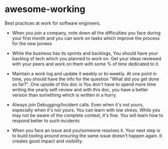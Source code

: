 # awesome-working
Best practices at work for software engineers. 

- When you join a company, note down all the difficulties you face during your first month and you can work on tasks which improve the process for the new joinees

- While the business has its sprints and backlogs, You should have your backlog of tech which you planned to work on. Get your ideas reviewed with your peers and work on them with some % of time dedicated to it.

- Maintain a work log and update it weekly or bi-weekly. At one point in time, you should have the info for the question "What did you get done so far?". One upside of this doc is You don't have to spend more time writing the yearly self-review and with this doc, you have a better version than something which is written in a hurry. 

- Always join Debugging/Incident calls. Even when it's not yours, especially when it's not yours. You can learn with low stress. While you may not be aware of the complete context, it's fine. You will learn how to respond better to such incidents

- When you face an issue and you/someone resolves it. Your next step is to build tooling around ensuring the same issue doesn't happen again. It creates good impact and visibility.


